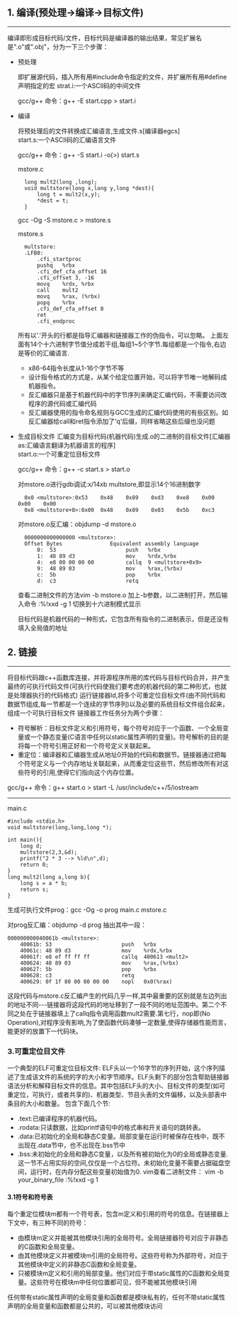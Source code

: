 ## 1. 编译(预处理->编译->目标文件)
* * *
编译即形成目标代码/文件，目标代码是编译器的输出结果，常见扩展名是".o"或".obj"，分为一下三个步骤：
* 预处理

    即扩展源代码，插入所有用#include命令指定的文件，并扩展所有用#define声明指定的宏
    strat.i:一个ASCII码的中间文件

    gcc/g++ 命令：g++ -E start.cpp > start.i

* 编译

    将预处理后的文件转换成汇编语言,生成文件.s[编译器egcs]                
    start.s:一个ASCII码的汇编语言文件

    gcc/g++ 命令：g++ -S start.i -o(>) start.s

    mstore.c
    
        long mult2(long ,long);
        void multstore(long x,long y,long *dest){
            long t = mult2(x,y);
            *dest = t; 
        }

    gcc -Og -S mstore.c > mstore.s

    mstore.s

        multstore:
        .LFB0:
            .cfi_startproc
            pushq	%rbx
            .cfi_def_cfa_offset 16
            .cfi_offset 3, -16
            movq	%rdx, %rbx
            call	mult2
            movq	%rax, (%rbx)
            popq	%rbx
            .cfi_def_cfa_offset 8
            ret
            .cfi_endproc 
    
    所有以'.'开头的行都是指导汇编器和链接器工作的伪指令，可以忽略。
    上面左面有14个十六进制字节值分成若干组,每组1~5个字节.每组都是一个指令,右边是等价的汇编语言.
    * x86-64指令长度从1-16个字节不等
    * 设计指令格式的方式是，从某个给定位置开始，可以将字节唯一地解码成机器指令。
    * 反汇编器只是基于机器代码中的字节序列来确定汇编代码，不需要访问改程序的源代码或汇编代码
    * 反汇编器使用的指令命名规则与GCC生成的汇编代码使用的有些区别。如反汇编器给call和ret指令添加了'q'后缀，同样省略这些后缀也没问题

* 生成目标文件
    汇编变为目标代码(机器代码)生成.o的二进制的目标文件[汇编器as:汇编语言翻译为机器语言的程序]    
    start.o:一个可重定位目标文件

    gcc/g++ 命令：g++ -c start.s > start.o

    对mstore.o进行gdb调试:x/14xb multstore,即显示14个16进制数字

        0x0 <multstore>:0x53	0x48	0x89	0xd3	0xe8	0x00	0x00	0x00
        0x8 <multstore+8>:0x00	0x48	0x89	0x03	0x5b	0xc3

    对mstore.o反汇编：objdump -d mstore.o

        0000000000000000 <multstore>:
        Offset Bytes               Equivalent assembly language
            0:	53                   	push   %rbx
            1:	48 89 d3             	mov    %rdx,%rbx
            4:	e8 00 00 00 00       	callq  9 <multstore+0x9>
            9:	48 89 03             	mov    %rax,(%rbx)
            c:	5b                   	pop    %rbx
            d:	c3                   	retq  

    
    查看二进制文件的方法vim -b mstore.o   加上-b参数，以二进制打开，然后输入命令  :%!xxd -g 1  切换到十六进制模式显示        

    目标代码是机器代码的一种形式，它包含所有指令的二进制表示，但是还没有填入全局值的地址
## 2. 链接
* * *
将目标代码跟c++函数库连接，并将源程序所用的库代码与目标代码合并，并产生最终的可执行代码文件(可执行代码使我们要考虑的机器代码的第二种形式，也就是处理器执行的代码格式) 
运行链接器ld,将多个可重定位目标文件(由不同代码和数据节组成,每一节都是一个连续的字节序列)以及必要的系统目标文件组合起来，组成一个可执行目标文件
链接器工作任务分为两个步骤：
* 符号解析：目标文件定义和引用符号，每个符号对应于一个函数、一个全局变量或一个静态变量(C语言中任何以static属性声明的变量)。符号解析的目的是将每一个符号引用正好和一个符号定义关联起来。
* 重定位：编译器和汇编器生成从地址0开始的代码和数据节。链接器通过把每个符号定义与一个内存地址关联起来，从而重定位这些节，然后修改所有对这些符号的引用,使得它们指向这个内存位置。

gcc/g++ 命令：g++ start.o > start -L /usr/include/c++/5/iostream


***
main.c

    #include <stdio.h>
    void multstore(long,long,long *);

    int main(){
        long d;
        multstore(2,3,&d); 
        printf("2 * 3 --> %ld\n",d);
        return 0;
    }
    long mult2(long a,long b){
        long s = a * b;
        return s;
    }
生成可执行文件prog：gcc -Og -o prog main.c mstore.c

对prog反汇编：objdump -d prog
抽出其中一段：

    000000000040061b <multstore>:
        40061b:	53                   	push   %rbx
        40061c:	48 89 d3             	mov    %rdx,%rbx
        40061f:	e8 ef ff ff ff       	callq  400613 <mult2>
        400624:	48 89 03             	mov    %rax,(%rbx)
        400627:	5b                   	pop    %rbx
        400628:	c3                   	retq   
        400629:	0f 1f 80 00 00 00 00 	nopl   0x0(%rax)
这段代码与mstore.c反汇编产生的代码几乎一样,其中最重要的区别就是左边列出的地址不同---链接器将这段代码的地址移到了一段不同的地址范围中。第二个不同之处在于链接器填上了callq指令调用函数mult2需要.第七行，nop即(No Operation),对程序没有影响,为了使函数代码凑够一定数量,使得存储器性能而言，能更好的放置下一代码块。

### 3.可重定位目文件
一个典型的ELF可重定位目标文件:
ELF头以一个16字节的序列开始，这个序列描述了生成该文件的系统的字的大小和字节顺序。ELF头剩下的部分包含帮助链接器语法分析和解释目标文件的信息。其中包括ELF头的大小、目标文件的类型(如可重定位，可执行，或者共享的)、机器类型、节目头表的文件偏移，以及头部表中条目的大小和数量。
包含下面几个节:
* .text:已编译程序的机器代码。
* .rodata:只读数据，比如printf语句中的格式串和开关语句的跳转表。
* .data:已初始化的全局和静态C变量。局部变量在运行时被保存在栈中，既不出现在.data节中，也不出现在.bss节中
* .bss:未初始化的全局和静态C变量，以及所有被初始化为0的全局或静态变量.这一节不占用实际的空间,仅仅是一个占位符。未初始化变量不需要占据磁盘空间，运行时，在内存分配这些变量初始值为0.
vim查看二进制文件：
vim -b your_binary_file
:%!xxd -g 1

#### 3.1符号和符号表
每个重定位模块m都有一个符号表，包含m定义和引用的符号的信息。在链接器上下文中，有三种不同的符号：
* 由模块m定义并能被其他模块引用的全局符号。全局链接器符号对应于非静态的C函数和全局变量。
* 由其他模块定义并被模块m引用的全局符号。这些符号称为外部符号，对应于其他模块中定义的非静态C函数和全局变量。
* 只被模块m定义和引用的局部变量。他们对应于带static属性的C函数和全局变量。这些符号在模块m中任何位置都可见，但不能被其他模块引用

任何带有static属性声明的全局变量和函数都是模块私有的，任何不带static属性声明的全局变量和函数都是公共的，可以被其他模块访问

